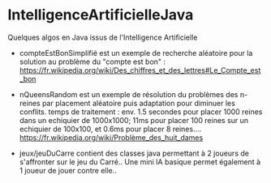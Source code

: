 # IntelligenceArtificielleJava

Quelques algos en Java issus de l'Intelligence Artificielle

- compteEstBonSimplifié est un exemple de recherche aléatoire pour la solution au problème du "compte est bon" : https://fr.wikipedia.org/wiki/Des_chiffres_et_des_lettres#Le_Compte_est_bon

- nQueensRandom est un exemple de résolution du problèmes des n-reines par placement aléatoire puis adaptation pour diminuer les conflits. temps de traitement : env. 1.5 secondes pour placer 1000 reines dans un echiquier de 1000x1000; 11ms pour placer 100 reines sur un echiquier de 100x100, et 0.6ms pour placer 8 reines.... https://fr.wikipedia.org/wiki/Problème_des_huit_dames

- jeux/jeuDuCarre contient des classes java permettant à 2 joueurs de s'affronter sur le jeu du Carré.. Une mini IA basique permet également à 1 joueur de jouer contre elle..
